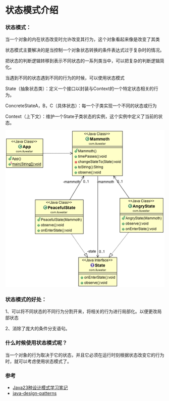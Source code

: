 # 状态模式介绍

### 状态模式：

当一个对象的内在状态改变时允许改变其行为，这个对象看起来像是改变了其类

状态模式主要解决的是当控制一个对象状态转换的条件表达式过于复杂时的情况。

把状态的判断逻辑转移到表示不同状态的一系列类当中，可以把复杂的判断逻辑简化。

当遇到不同的状态遇到不同的行为的时候，可以使用状态模式

State（抽象状态类）：定义一个接口以封装与Context的一个特定状态相关的行为。

ConcreteStateA，B，C（具体状态）：每一个子类实现一个不同的状态或行为

Context（上下文）：维护一个State子类状态的实例，这个实例中定义了当前的状态。

![alt text](./etc/state_1.png "State")

### 状态模式的好处：

1、可以将不同状态的不同行为分割开来，将相关的行为进行局部化。以便更改局部状态

2、消除了庞大的条件分支语句。

### 什么时候使用状态模式呢？

当一个对象的行为取决于它的状态，并且它必须在运行时刻根据状态改变它的行为时，就可以考虑使用状态模式了。

### 参考

* [Java23种设计模式学习笔记](https://www.cnblogs.com/cxxjohnson/p/6403835.html)
* [java-design-patterns](https://github.com/iluwatar/java-design-patterns)